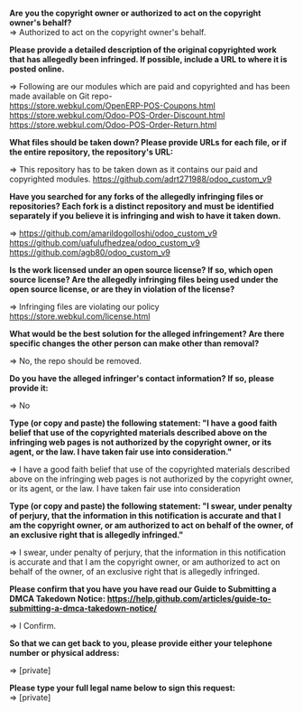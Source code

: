 **Are you the copyright owner or authorized to act on the copyright owner's behalf?**  
=> Authorized to act on the copyright owner's behalf.

**Please provide a detailed description of the original copyrighted work that has allegedly been infringed. If possible, include a URL to where it is posted online.**  

=> Following are our modules which are paid and copyrighted and has been made available on Git repo-  
https://store.webkul.com/OpenERP-POS-Coupons.html  
https://store.webkul.com/Odoo-POS-Order-Discount.html  
https://store.webkul.com/Odoo-POS-Order-Return.html  

**What files should be taken down? Please provide URLs for each file, or if the entire repository, the repository's URL:**  

=> This repository has to be taken down as it contains our paid and copyrighted modules.
https://github.com/adrt271988/odoo_custom_v9

**Have you searched for any forks of the allegedly infringing files or repositories? Each fork is a distinct repository and must be identified separately if you believe it is infringing and wish to have it taken down.**  

=> https://github.com/amarildogolloshi/odoo_custom_v9  
https://github.com/uafulufhedzea/odoo_custom_v9  
https://github.com/agb80/odoo_custom_v9  

**Is the work licensed under an open source license? If so, which open source license? Are the allegedly infringing files being used under the open source license, or are they in violation of the license?**  

=> Infringing files are violating our policy https://store.webkul.com/license.html

**What would be the best solution for the alleged infringement? Are there specific changes the other person can make other than removal?**  

=> No, the repo should be removed.

**Do you have the alleged infringer's contact information? If so, please provide it:**  

=> No

**Type (or copy and paste) the following statement: "I have a good faith belief that use of the copyrighted materials described above on the infringing web pages is not authorized by the copyright owner, or its agent, or the law. I have taken fair use into consideration."**  

=> I have a good faith belief that use of the copyrighted materials described above on the infringing web pages is not authorized by the copyright owner, or its agent, or the law. I have taken fair use into consideration

**Type (or copy and paste) the following statement: "I swear, under penalty of perjury, that the information in this notification is accurate and that I am the copyright owner, or am authorized to act on behalf of the owner, of an exclusive right that is allegedly infringed."**  

=> I swear, under penalty of perjury, that the information in this notification is accurate and that I am the copyright owner, or am authorized to act on behalf of the owner, of an exclusive right that is allegedly infringed.

**Please confirm that you have you have read our Guide to Submitting a DMCA Takedown Notice: https://help.github.com/articles/guide-to-submitting-a-dmca-takedown-notice/**  

=> I Confirm.

**So that we can get back to you, please provide either your telephone number or physical address:**  

=> [private]  

**Please type your full legal name below to sign this request:**  
=> [private] 

